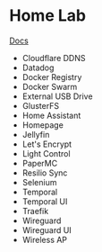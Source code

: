 # Home Lab

[Docs](https://book.ricmatsui.com/home-lab)

- Cloudflare DDNS
- Datadog
- Docker Registry
- Docker Swarm
- External USB Drive
- GlusterFS
- Home Assistant
- Homepage
- Jellyfin
- Let's Encrypt
- Light Control
- PaperMC
- Resilio Sync
- Selenium
- Temporal
- Temporal UI
- Traefik
- Wireguard
- Wireguard UI
- Wireless AP
